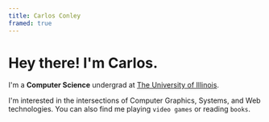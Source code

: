 ```yaml
---
title: Carlos Conley
framed: true
---
```


# Hey there! I'm Carlos.

I'm a **Computer Science** undergrad at [The University of Illinois](https://cs.illinois.edu/). 

I'm interested in the intersections of Computer Graphics, Systems, and Web technologies. You can also find me playing `video games` or reading `books`.